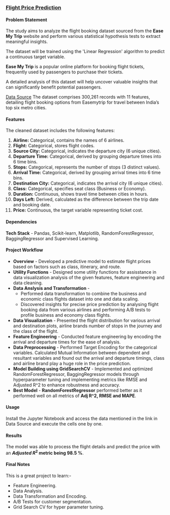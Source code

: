 ### [Flight Price Prediction](https://github.com/SUPREME-CODER/Flight-Price-Prediction/blob/main/Flight%20Price%20Prediction.ipynb)


#### Problem Statement
The study aims to analyze the flight booking dataset sourced from the **Ease My Trip** website and perform various statistical hypothesis tests to extract meaningful insights.

The dataset will be trained using the 'Linear Regression' algorithm to predict a continuous target variable.

**Ease My Trip** is a popular online platform for booking flight tickets, frequently used by passengers to purchase their tickets.

A detailed analysis of this dataset will help uncover valuable insights that can significantly benefit potential passengers.


[Data Source](https://www.kaggle.com/datasets/shubhambathwal/flight-price-prediction)
The dataset comprises 300,261 records with 11 features, detailing flight booking options from Easemytrip for travel between India’s top six metro cities.

#### Features
The cleaned dataset includes the following features:

1. **Airline:** Categorical, contains the names of 6 airlines.
2. **Flight:** Categorical, stores flight codes.
3. **Source City:** Categorical, indicates the departure city (6 unique cities).
4. **Departure Time:** Categorical, derived by grouping departure times into 6 time bins.
5. **Stops:** Categorical, represents the number of stops (3 distinct values).
6. **Arrival Time:** Categorical, derived by grouping arrival times into 6 time bins.
7. **Destination City:** Categorical, indicates the arrival city (6 unique cities).
8. **Class:** Categorical, specifies seat class (Business or Economy).
9. **Duration:** Continuous, shows travel time between cities in hours.
10. **Days Left:** Derived, calculated as the difference between the trip date and booking date.
11. **Price:** Continuous, the target variable representing ticket cost.


#### Dependencies
**Tech Stack** - Pandas, Scikit-learn, Matplotlib, RandomForestRegressor, BaggingRegressor and Supervised Learning.

#### Project Workflow

* **Overview** - Developed a predictive model to estimate flight prices based on factors such as class, itinerary, and route.<br>
* **Utility Functions** - Designed some utility functions for assisstance in data visualization analysis of the given features, feature engineering and data cleaning.
* **Data Anslysis and Transformation** -
    * Performed data transformation to combine the business and economic class flights dataset into one and data scaling.
    * Discovered insights for precise price prediction by analysing flight booking data from various airlines and performing A/B tests to profile business and economy class flights.
* **Data Visualization** - Presented the flight distribution for various arrival and destination plots, airline brands number of stops in the journey and the class of the flight.
* **Feature Engineering** - Conducted feature engineering by encoding the arrival and departure times for the ease of analysis.
* **Data Preprocessing** - Performed Target Encoding for the categorical variables. Calculated Mutual Information between dependent and resultant variables and found out the arrival and departure timings, class and airline brand play a huge role in the price prediction.
* **Model Building using GridSearchCV** - Implemented and optimized  RandomForestRegressor, BaggingRegressor models through hyperparameter tuning and implementing metrics like RMSE and Adjusted R^2 to enhance robustness and accuracy.
* **Best Model** - **RandomForestRegressor** performed better as it performed well on all metrics of **Adj R^2, RMSE and MAPE**.


#### Usage
Install the Jupyter Notebook and access the data mentioned in the link in Data Source and execute the cells one by one.


#### Results
The model was able to process the flight details and predict the price with an **$Adjusted$ $R^2$ metric being 98.5 %**.


#### Final Notes
This is a great project to learn:-
* Feature Engineering.
* Data Analysis.
* Data Transformation and Encoding.
* A/B Tests for customer segmentation.
* Grid Search CV for hyper parameter tuning.